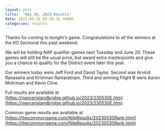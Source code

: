```yaml
---
layout: post
title:  "May 30, 2023 Results"
date: 2023-05-31 05:36:31 +0000
categories: results
---
```

Thanks for coming to tonight's game. Congratulations to all the winners at the KO Sectional this past weekend.

We will be holding NAP qualifier games next Tuesday and June 20. These games will still be the usual price, but award extra masterpoints and give you a chance to qualify for the District event later this year.

Our winners today were Jeff Ford and David Taylor. Second was Arvind Ranasaria and Krishnan Ramaratnam. Third and winning Flight B were Aaron Mohrman and Kevin Cline.

Full results are available at [https://mercerislandbridge.github.io/2023/230530E.htm](https://mercerislandbridge.github.io/2023/230530E.htm)

Common game results are available at [https://thecommongame.com/NiteResults/20230530Rank.html](https://thecommongame.com/NiteResults/20230530Rank.html)
